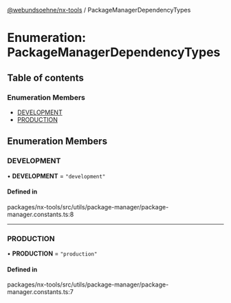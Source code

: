 [@webundsoehne/nx-tools](../README.md) / PackageManagerDependencyTypes

# Enumeration: PackageManagerDependencyTypes

## Table of contents

### Enumeration Members

- [DEVELOPMENT](PackageManagerDependencyTypes.md#development)
- [PRODUCTION](PackageManagerDependencyTypes.md#production)

## Enumeration Members

### DEVELOPMENT

• **DEVELOPMENT** = ``"development"``

#### Defined in

packages/nx-tools/src/utils/package-manager/package-manager.constants.ts:8

___

### PRODUCTION

• **PRODUCTION** = ``"production"``

#### Defined in

packages/nx-tools/src/utils/package-manager/package-manager.constants.ts:7
